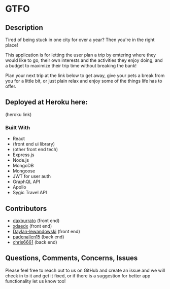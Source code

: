 # GTFO

## Description 
Tired of being stuck in one city for over a year? Then you're in the right place!

This application is for letting the user plan a trip by emtering where they would like to go, their own interests and the activities they enjoy doing, and a budget to maximize their trip time without breaking the bank!

Plan your next trip at the link below to get away, give your pets a break from you for a little bit, or just plain relax and enjoy some of the things life has to offer. 

## Deployed at Heroku here:

(heroku link)

### Built With 

 * React
 * (front end ui library)
 * (other front end tech)
 * Express.js
 * Node.js
 * MongoDB
 * Mongoose
 * JWT for user auth
 * GraphQL API
 * Apollo
 * Sygic Travel API
 
## Contributors
* [daxburrato](https://github.com/daxburatto) (front end)
* [xdaedx](https://github.com/xdaedx) (front end)
* [Daylan-lewandowski](https://github.com/Daylan-lewandowski) (front end)
* [padenallen15](https://github.com/padenallen15) (back end)
* [chris6661](https://github.com/chris6661) (back end)

## Questions, Comments, Concerns, Issues
Please feel free to reach out to us on GitHub and create an issue and we will check in to it and get it fixed, or if there is a suggestion for better app functionality let us know too!
